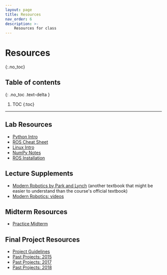 ```yaml
---
layout: page
title: Resources
nav_order: 6
description: >-
    Resources for class
---
```


# Resources
{:.no_toc}

## Table of contents
{: .no_toc .text-delta }

1. TOC
{:toc}

---
## Lab Resources

- [Python Intro](assets/labs/resources/python_intro.pdf)
- [ROS Cheat Sheet](assets/labs/resources/ROS_cheat_sheet.pdf)
- [Linux Intro](assets/labs/resources/linux_intro.pdf)
- [NumPy Notes](assets/labs/resources/numpy_notes.pdf)
- [ROS Installation](assets/labs/resources/ROS_installation.pdf)

## Lecture Supplements 

- [Modern Robotics by Park and Lynch](http://hades.mech.northwestern.edu/images/7/7f/MR.pdf) (another textbook that might be easier to understand than the course's official textbook)
- [Modern Robotics: videos](https://www.youtube.com/watch?v=jVu-Hijns70&list=PLggLP4f-rq02vX0OQQ5vrCxbJrzamYDfx)

## Midterm Resources
- [Practice Midterm](assets/practice_mt/PracticeMidterm1-fall2019.pdf)

## Final Project Resources
- [Project Guidelines](assets/proj/final_project_guidelines.pdf)
- [Past Projects: 2015](assets/proj/past_projects_2015.pdf)
- [Past Projects: 2017](assets/proj/past_projects_2017.pdf)
- [Past Projects: 2018](assets/proj/past_projects_2018.pdf)
